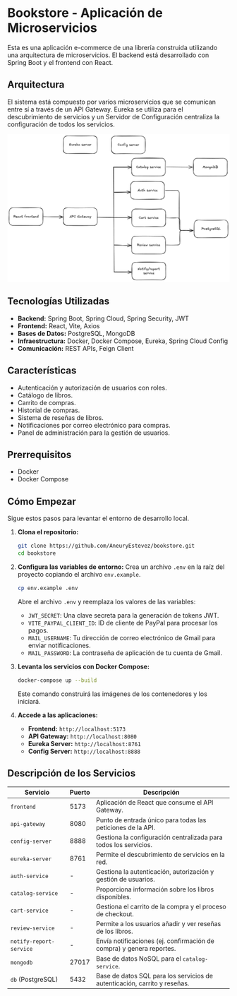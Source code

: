 # Bookstore - Aplicación de Microservicios

Esta es una aplicación e-commerce de una librería construida utilizando una arquitectura de microservicios. El backend está desarrollado con Spring Boot y el frontend con React.

## Arquitectura

El sistema está compuesto por varios microservicios que se comunican entre sí a través de un API Gateway. Eureka se utiliza para el descubrimiento de servicios y un Servidor de Configuración centraliza la configuración de todos los servicios.

![Diagrama de Arquitectura](images/diagram.png)

## Tecnologías Utilizadas

- **Backend:** Spring Boot, Spring Cloud, Spring Security, JWT
- **Frontend:** React, Vite, Axios
- **Bases de Datos:** PostgreSQL, MongoDB
- **Infraestructura:** Docker, Docker Compose, Eureka, Spring Cloud Config
- **Comunicación:** REST APIs, Feign Client

## Características

- Autenticación y autorización de usuarios con roles.
- Catálogo de libros.
- Carrito de compras.
- Historial de compras.
- Sistema de reseñas de libros.
- Notificaciones por correo electrónico para compras.
- Panel de administración para la gestión de usuarios.

## Prerrequisitos

- Docker
- Docker Compose

## Cómo Empezar

Sigue estos pasos para levantar el entorno de desarrollo local.

1.  **Clona el repositorio:**
    ```bash
    git clone https://github.com/AneuryEstevez/bookstore.git
    cd bookstore
    ```

2.  **Configura las variables de entorno:**
    Crea un archivo `.env` en la raíz del proyecto copiando el archivo `env.example`.
    ```bash
    cp env.example .env
    ```
    Abre el archivo `.env` y reemplaza los valores de las variables:

    -   `JWT_SECRET`: Una clave secreta para la generación de tokens JWT.
    -   `VITE_PAYPAL_CLIENT_ID`: ID de cliente de PayPal para procesar los pagos.
    -   `MAIL_USERNAME`: Tu dirección de correo electrónico de Gmail para enviar notificaciones.
    -   `MAIL_PASSWORD`: La contraseña de aplicación de tu cuenta de Gmail.

3.  **Levanta los servicios con Docker Compose:**
    ```bash
    docker-compose up --build
    ```
    Este comando construirá las imágenes de los contenedores y los iniciará.

4.  **Accede a las aplicaciones:**
    -   **Frontend:** `http://localhost:5173`
    -   **API Gateway:** `http://localhost:8080`
    -   **Eureka Server:** `http://localhost:8761`
    -   **Config Server:** `http://localhost:8888`

## Descripción de los Servicios

| Servicio                | Puerto | Descripción                                                                    |
| ----------------------- | ------ | ------------------------------------------------------------------------------ |
| `frontend`              | 5173   | Aplicación de React que consume el API Gateway.                                |
| `api-gateway`           | 8080   | Punto de entrada único para todas las peticiones de la API.                    |
| `config-server`         | 8888   | Gestiona la configuración centralizada para todos los servicios.               |
| `eureka-server`         | 8761   | Permite el descubrimiento de servicios en la red.                              |
| `auth-service`          | -      | Gestiona la autenticación, autorización y gestión de usuarios.                 |
| `catalog-service`       | -      | Proporciona información sobre los libros disponibles.                          |
| `cart-service`          | -      | Gestiona el carrito de la compra y el proceso de checkout.                     |
| `review-service`        | -      | Permite a los usuarios añadir y ver reseñas de los libros.                     |
| `notify-report-service` | -      | Envía notificaciones (ej. confirmación de compra) y genera reportes.           |
| `mongodb`               | 27017  | Base de datos NoSQL para el `catalog-service`.                                 |
| `db` (PostgreSQL)       | 5432   | Base de datos SQL para los servicios de autenticación, carrito y reseñas.       |